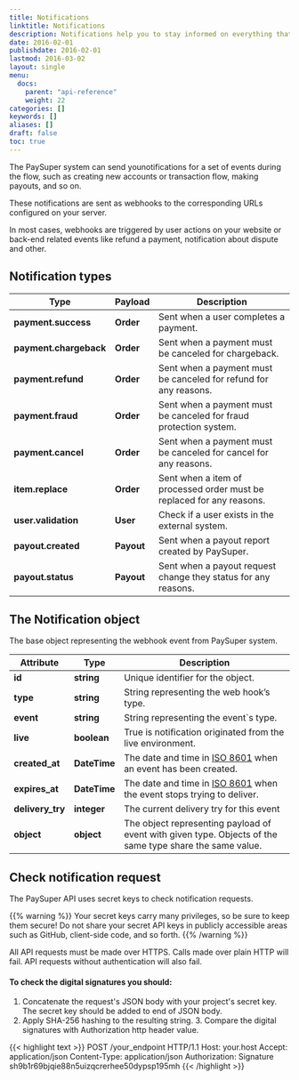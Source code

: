 ```yaml
---
title: Notifications
linktitle: Notifications
description: Notifications help you to stay informed on everything that is going on with your transactions.
date: 2016-02-01
publishdate: 2016-02-01
lastmod: 2016-03-02
layout: single
menu:
  docs:
    parent: "api-reference"
    weight: 22
categories: []
keywords: []
aliases: []
draft: false
toc: true
---
```


The PaySuper system can send younotifications for a set of events during the flow, such as creating new accounts or transaction flow, making payouts, and so on.

These notifications are sent as webhooks to the corresponding URLs configured on your server.

In most cases, webhooks are triggered by user actions on your website or back-end related events like refund a payment, notification about dispute and other.

## Notification types

Type|Payload|Description
---|---|---
**payment.success**|**Order**|Sent when a user completes a payment.
**payment.chargeback**|**Order**|Sent when a payment must be canceled for chargeback.
**payment.refund**|**Order**|Sent when a payment must be canceled for refund for any reasons.
**payment.fraud**|**Order**|Sent when a payment must be canceled for fraud protection system.
**payment.cancel**|**Order**|Sent when a payment must be canceled for cancel for any reasons.
**item.replace**|**Order**|Sent when a item of processed order must be replaced for any reasons.
**user.validation**|**User**|Check if a user exists in the external system.
**payout.created**|**Payout**|Sent when a payout report created by PaySuper.
**payout.status**|**Payout**|Sent when a payout request change they status for any reasons.

## The Notification object

The base object representing the webhook event from PaySuper system.

Attribute|Type|Description
---|---|---
**id**|**string**| Unique identifier for the object.
**type**|**string**| String representing the web hook’s type.
**event**|**string**| String representing the event`s type.
**live**|**boolean**| True is notification originated from the live environment.
**created_at**|**DateTime**|The date and time in [ISO 8601](https://www.iso.org/iso-8601-date-and-time-format.html) when an event has been created.
**expires_at**|**DateTime**|The date and time in [ISO 8601](https://www.iso.org/iso-8601-date-and-time-format.html) when the event stops trying to deliver.
**delivery_try**|**integer**|The current delivery try for this event
**object**|**object**| The object representing payload of event with given type. Objects of the same type share the same value.

##  Check notification request

The PaySuper API uses secret keys to check notification requests. 

{{% warning %}}
Your secret keys carry many privileges, so be sure to keep them secure! Do not share your secret API keys in publicly accessible areas such as GitHub, client-side code, and so forth.
{{% /warning %}}

All API requests must be made over HTTPS. Calls made over plain HTTP will fail. API requests without authentication will also fail.

#### To check the digital signatures you should: 

1. Concatenate the request's JSON body with your project's secret key. The secret key should be added to end of JSON body.
2. Apply SHA-256 hashing to the resulting string. 3. Compare the digital signatures with Authorization http header value.

{{< highlight text >}}
POST /your_endpoint HTTP/1.1
Host: your.host
Accept: application/json
Content-Type: application/json
Authorization: Signature sh9b1r69bjqie88n5uizqcrerhee50dypsp195mh
{{< /highlight >}}